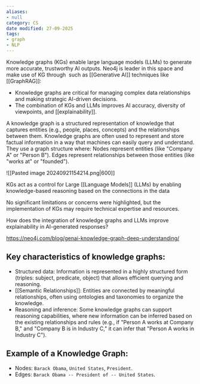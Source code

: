 ```yaml
---
aliases:
- null
category: CS
date modified: 27-09-2025
tags:
- graph
- NLP
---
```

Knowledge graphs (KGs) enable large language models (LLMs) to generate more accurate, trustworthy AI outputs. Neo4j is leader in this space and make use of KG through  such as [[Generative AI]] techniques like [[GraphRAG]]:
 
 - Knowledge graphs are critical for managing complex data relationships and making strategic AI-driven decisions.  
 - The combination of KGs and LLMs improves AI accuracy, diversity of viewpoints, and [[explainability]].  


 A knowledge graph is a structured representation of knowledge that captures entities (e.g., people, places, concepts) and the relationships between them. Knowledge graphs are often used to represent and store factual information in a way that machines can easily query and understand. They use a graph structure where: Nodes represent entities (like "Company A" or "Person B"). Edges represent relationships between those entities (like "works at" or "founded").

![[Pasted image 20240921154214.png|600]]

KGs act as a control for Large [[Language Models]] (LLMs) by enabling knowledge-based reasoning based on the connections in the data 
 
No significant limitations or concerns were highlighted, but the implementation of KGs may require technical expertise and resources.  

How does the integration of knowledge graphs and LLMs improve explainability in AI-generated responses?

https://neo4j.com/blog/genai-knowledge-graph-deep-understanding/

## Key characteristics of knowledge graphs:
- Structured data: Information is represented in a highly structured form (triples: subject, predicate, object) that allows efficient querying and reasoning.
- [[Semantic Relationships]]: Entities are connected by meaningful relationships, often using ontologies and taxonomies to organize the knowledge.
- Reasoning and inference: Some knowledge graphs can support reasoning capabilities, where new information can be inferred based on the existing relationships and rules (e.g., if "Person A works at Company B," and "Company B is in Industry C," it can infer that "Person A works in Industry C").

## Example of a Knowledge Graph: 
- Nodes: `Barack Obama`, `United States`, `President`.
- Edges: `Barack Obama -- President of -- United States`.